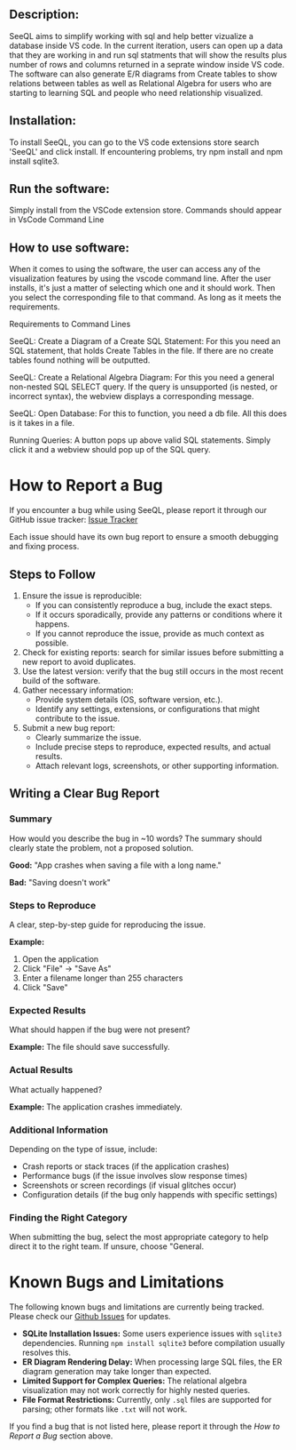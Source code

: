 ## Description:

SeeQL aims to simplify working with sql and help better vizualize a database inside VS code. In the current iteration, users can open up a data that they are working in and run sql statments that will show the results plus number of rows and columns returned in a seprate window inside VS code. The software can also generate E/R diagrams from Create tables to show relations between tables as well as Relational Algebra for users who are starting to learning SQL and people who need relationship visualized.

## Installation:

To install SeeQL, you can go to the VS code extensions store search 'SeeQL' and click install. If encountering problems, try npm install and npm install sqlite3.

## Run the software:

Simply install from the VSCode extension store. Commands should appear in VsCode Command Line

## How to use software:
When it comes to using the software, the user can access any of the visualization features by using the vscode command line. After the user installs, it's just a matter of selecting which one and it should work. Then you select the corresponding file to that command. As long as it meets the requirements.

Requirements to Command Lines

SeeQL: Create a Diagram of a Create SQL Statement: For this you need an SQL statement, that holds Create Tables in the file. If there are no create tables found nothing will be outputted.

SeeQL: Create a Relational Algebra Diagram: For this you need a general non-nested SQL SELECT query. If the query is unsupported (is nested, or incorrect syntax), the webview displays a corresponding message.

SeeQL: Open Database: For this to function, you need a db file. All this does is it takes in a file.

Running Queries: A button pops up above valid SQL statements. Simply click it and a webview should pop up of the SQL query.

# How to Report a Bug
If you encounter a bug while using SeeQL, please report it through our GitHub issue tracker:
[Issue Tracker](https://github.com/Taipods/SeeQL/issues)

Each issue should have its own bug report to ensure a smooth debugging and fixing process.

## Steps to Follow
1. Ensure the issue is reproducible:
     - If you can consistently reproduce a bug, include the exact steps.
     - If it occurs sporadically, provide any patterns or conditions where it happens.
     - If you cannot reproduce the issue, provide as much context as possible.
2. Check for existing reports: search for similar issues before submitting a new report to avoid duplicates.
3. Use the latest version: verify that the bug still occurs in the most recent build of the software.
4. Gather necessary information:
     - Provide system details (OS, software version, etc.).
     - Identify any settings, extensions, or configurations that might contribute to the issue.
5. Submit a new bug report:
     - Clearly summarize the issue.
     - Include precise steps to reproduce, expected results, and actual results.
     - Attach relevant logs, screenshots, or other supporting information.

## Writing a Clear Bug Report
### Summary
How would you describe the bug in ~10 words? The summary should clearly state the problem, not a proposed solution.

**Good:** "App crashes when saving a file with a long name."

**Bad:** "Saving doesn't work"

### Steps to Reproduce
A clear, step-by-step guide for reproducing the issue.

**Example:**
1. Open the application
2. Click "File" -> "Save As"
3. Enter a filename longer than 255 characters
4. Click "Save"

### Expected Results
What should happen if the bug were not present?

**Example:** The file should save successfully.

### Actual Results
What actually happened?

**Example:** The application crashes immediately.

### Additional Information
Depending on the type of issue, include:
- Crash reports or stack traces (if the application crashes)
- Performance bugs (if the issue involves slow response times)
- Screenshots or screen recordings (if visual glitches occur)
- Configuration details (if the bug only happends with specific settings)

### Finding the Right Category
When submitting the bug, select the most appropriate category to help direct it to the right team. If unsure, choose "General.

# Known Bugs and Limitations
The following known bugs and limitations are currently being tracked. Please check our [Github Issues](https://github.com/Taipods/SeeQL/issues) for updates.

- **SQLite Installation Issues:** Some users experience issues with `sqlite3` dependencies. Running `npm install sqlite3` before compilation usually resolves this.
- **ER Diagram Rendering Delay:** When processing large SQL files, the ER diagram generation may take longer than expected.
- **Limited Support for Complex Queries:** The relational algebra visualization may not work correctly for highly nested queries.
- **File Format Restrictions:** Currently, only `.sql` files are supported for parsing; other formats like `.txt` will not work.

If you find a bug that is not listed here, please report it through the _How to Report a Bug_ section above.
